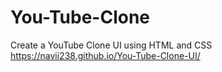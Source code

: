 # You-Tube-Clone
Create a YouTube Clone UI using HTML and CSS
https://navii238.github.io/You-Tube-Clone-UI/
